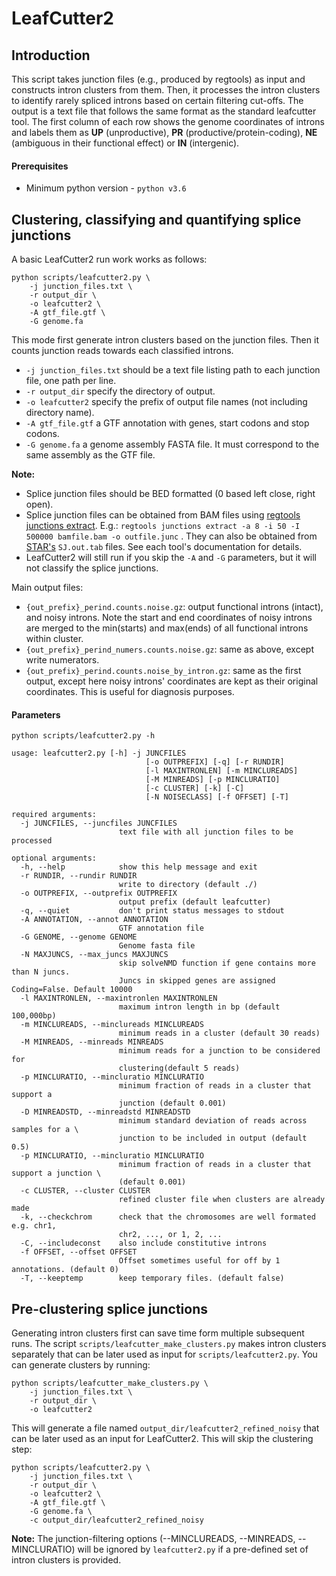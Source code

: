 # LeafCutter2

## Introduction

This script takes junction files (e.g., produced by regtools) as input and constructs intron clusters from them. Then, it processes the intron clusters to identify rarely spliced introns based on certain filtering cut-offs. The output is a text file that follows the same format as the standard leafcutter tool. The first column of each row shows the genome coordinates of introns and labels them as **UP** (unproductive), **PR** (productive/protein-coding), **NE** (ambiguous in their functional effect) or **IN** (intergenic).

#### Prerequisites

- Minimum python version - `python v3.6`


## Clustering, classifying and quantifying splice junctions

A basic LeafCutter2 run work works as follows:

```
python scripts/leafcutter2.py \
    -j junction_files.txt \
    -r output_dir \
    -o leafcutter2 \
    -A gtf_file.gtf \
    -G genome.fa
```

This mode first generate intron clusters based on the junction files. Then it counts junction reads towards each classified
introns.
-    `-j junction_files.txt` should be a text file listing path to each junction file, one path per line.
-    `-r output_dir` specify the directory of output. 
-    `-o leafcutter2` specify the prefix of output file names (not including directory name).
-    `-A gtf_file.gtf` a GTF annotation with genes, start codons and stop codons.
-    `-G genome.fa` a genome assembly FASTA file. It must correspond to the same assembly as the GTF file.

**Note:** 
- Splice junction files should be BED formatted (0 based left close, right open).
- Splice junction files can be obtained from BAM files using [regtools junctions extract](https://regtools.readthedocs.io/en/latest/commands/junctions-extract/). E.g.: `regtools junctions extract -a 8 -i 50 -I 500000 bamfile.bam -o outfile.junc` . They can also be obtained from [STAR's](https://github.com/alexdobin/STAR/blob/master/doc/STARmanual.pdf) `SJ.out.tab` files. See each tool's documentation for details.
- LeafCutter2 will still run if you skip the `-A` and `-G` parameters, but it will not classify the splice junctions.


Main output files:
- `{out_prefix}_perind.counts.noise.gz`: output functional introns (intact), and  noisy introns. Note the start and end coordinates of noisy introns are merged to the min(starts) and max(ends) of all functional introns within cluster.
- `{out_prefix}_perind_numers.counts.noise.gz`: same as above, except write numerators.
- `{out_prefix}_perind.counts.noise_by_intron.gz`: same as the first output, except here noisy introns' coordinates are kept as their original coordinates. This is useful for diagnosis purposes. 


#### Parameters

```
python scripts/leafcutter2.py -h

usage: leafcutter2.py [-h] -j JUNCFILES 
                              [-o OUTPREFIX] [-q] [-r RUNDIR]
                              [-l MAXINTRONLEN] [-m MINCLUREADS]
                              [-M MINREADS] [-p MINCLURATIO]
                              [-c CLUSTER] [-k] [-C]
                              [-N NOISECLASS] [-f OFFSET] [-T]

required arguments:
  -j JUNCFILES, --juncfiles JUNCFILES
                        text file with all junction files to be processed
                        
optional arguments:
  -h, --help            show this help message and exit
  -r RUNDIR, --rundir RUNDIR
                        write to directory (default ./)
  -o OUTPREFIX, --outprefix OUTPREFIX
                        output prefix (default leafcutter)
  -q, --quiet           don't print status messages to stdout
  -A ANNOTATION, --annot ANNOTATION
                        GTF annotation file
  -G GENOME, --genome GENOME
                        Genome fasta file
  -N MAXJUNCS, --max_juncs MAXJUNCS
                        skip solveNMD function if gene contains more than N juncs. 
                        Juncs in skipped genes are assigned Coding=False. Default 10000
  -l MAXINTRONLEN, --maxintronlen MAXINTRONLEN
                        maximum intron length in bp (default 100,000bp)
  -m MINCLUREADS, --minclureads MINCLUREADS
                        minimum reads in a cluster (default 30 reads)
  -M MINREADS, --minreads MINREADS
                        minimum reads for a junction to be considered for
                        clustering(default 5 reads)
  -p MINCLURATIO, --mincluratio MINCLURATIO
                        minimum fraction of reads in a cluster that support a
                        junction (default 0.001)
  -D MINREADSTD, --minreadstd MINREADSTD
                        minimum standard deviation of reads across samples for a \
                        junction to be included in output (default 0.5)
  -p MINCLURATIO, --mincluratio MINCLURATIO
                        minimum fraction of reads in a cluster that support a junction \
                        (default 0.001)
  -c CLUSTER, --cluster CLUSTER
                        refined cluster file when clusters are already made
  -k, --checkchrom      check that the chromosomes are well formated e.g. chr1,
                        chr2, ..., or 1, 2, ...
  -C, --includeconst    also include constitutive introns
  -f OFFSET, --offset OFFSET
                        Offset sometimes useful for off by 1 annotations. (default 0)
  -T, --keeptemp        keep temporary files. (default false)
```

## Pre-clustering splice junctions

Generating intron clusters first can save time form multiple subsequent runs. The script `scripts/leafcutter_make_clusters.py`
makes intron clusters separately that can be later used as input for `scripts/leafcutter2.py`. You can generate clusters by running: 

```
python scripts/leafcutter_make_clusters.py \
    -j junction_files.txt \
    -r output_dir \
    -o leafcutter2 
```
This will generate a file named `output_dir/leafcutter2_refined_noisy` that can be later used as an input for LeafCutter2. This will skip the clustering step:

```
python scripts/leafcutter2.py \
    -j junction_files.txt \
    -r output_dir \
    -o leafcutter2 \
    -A gtf_file.gtf \
    -G genome.fa \
    -c output_dir/leafcutter2_refined_noisy
```

**Note:** The junction-filtering options (--MINCLUREADS, --MINREADS, --MINCLURATIO) will be ignored by `leafcutter2.py` if a pre-defined set of intron clusters is provided.

